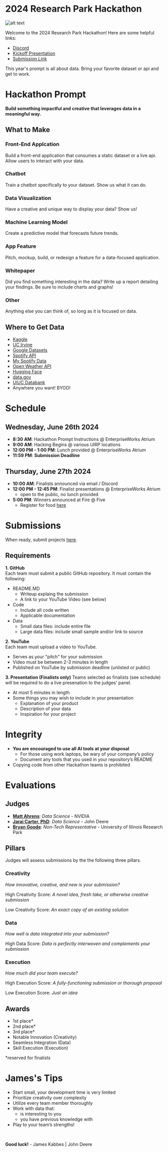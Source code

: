 [discord_link]: https://discord.gg/UsFXMVsQ
[submission_link]: https://forms.gle/mfe7GUAXTiA8gAiq6

# 2024 Research Park Hackathon

![alt text](hackathon2024_slideNoQR.jpg)

Welcome to the 2024 Research Park Hackathon! Here are some helpful links:

- [Discord][discord_link]
- [Kickoff Presentation](<Kickoff Presentation.pdf>)
- [Submission Link][submission_link]

This year's prompt is all about data. Bring your favorite dataset or api and get to work.

# Hackathon Prompt

**Build something impactful and creative that leverages data in a meaningful way.**

## What to Make

### Front-End Applcation

Build a front-end application that consumes a static dataset or a live api. Allow users to interact with your data.

### Chatbot

Train a chatbot specifically to your dataset. Show us what it can do.

### Data Visualization

Have a creative and unique way to display your data? Show us!

### Machine Learning Model

Create a predictive model that forecasts future trends.

### App Feature

Pitch, mockup, build, or redesign a feature for a data-focused application.

### Whitepaper

Did you find something interesting in the data? Write up a report detailing your findings. Be sure to include charts and graphs!

### Other

Anything else you can think of, so long as it is focused on data.

## Where to Get Data

- [Kaggle](https://www.kaggle.com)
- [UC Irvine](https://archive.ics.uci.edu)
- [Google Datasets](https://datasetsearch.research.google.com)
- [Spotify API](https://developer.spotify.com/documentation/web-api)
- [My Spotify Data](https://support.spotify.com/us/article/understanding-my-data/)
- [Open Weather API](https://openweathermap.org/api)
- [Hugging Face](https://huggingface.co)
- [data.gov](https://data.gov)
- [UIUC Databank](https://databank.illinois.edu/datasets)
- Anywhere you want! BYOD!

# Schedule

## Wednesday, June 26th 2024

- **8:30 AM**: Hackathon Prompt Instructions @ EnterpriseWorks Atrium
- **9:00 AM**: Hacking Begins @ various UIRP locations
- **12:00 PM - 1:00 PM**: Lunch provided @ EnterpriseWorks Atrium
- **11:59 PM**: **Submission Deadline**

## Thursday, June 27th 2024

- **10:00 AM**: Finalists announced via email / Discord
- **12:00 PM - 12:45 PM**: Finalist presentations @ EnterpriseWorks Atrium
  - open to the public, no lunch provided
- **5:00 PM**: Winners announced at Fire @ Five
  - Register for food [here](https://forms.illinois.edu/sec/1865920012)

# Submissions

When ready, submit projects [here][submission_link].

## Requirements

**1. GitHub** <br>
Each team must submit a public GitHub repository. It must contain the following:

- README.MD
  - Writeup explaing the submission
  - A link to your YouTube Video (see below)
- Code
  - Include all code written
  - Applicable documentation
- Data
  - Small data files: include entire file
  - Large data files: include small sample and/or link to source

**2. YouTube** <br>
Each team must upload a video to YouTube.

- Serves as your "pitch" for your submission
- Video must be between 2-3 minutes in length
- Published on YouTube by submission deadline (unlisted or public)

**3. Presentation (Finalists only)**
Teams selected as finalists (see schedule) will be required to do a live presenation to the judges' panel.

- At most 5 minutes in length
- Some things you may wish to include in your presentation
  - Explanation of your product
  - Description of your data
  - Inspiration for your project

# Integrity

- **You are encouraged to use all AI tools at your disposal**
  - For those using work laptops, be wary of your company’s policy
  - Document any tools that you used in your repository’s README
- Copying code from other Hackathon teams is prohibited

# Evaluations

## Judges

- **[Matt Ahrens](https://www.linkedin.com/in/matt-ahrens-b62984/)**: _Data Science_ - NVIDIA
- **[Jarai Carter, PhD](https://www.linkedin.com/in/jaraicarter/)**: _Data Science_ - John Deere
- **[Bryan Goode](https://www.linkedin.com/in/bdgoode/)**: _Non-Tech Representative_ - University of Illinois Research Park

## Pillars

Judges will assess submissions by the the following three pillars.

### Creativity

_How innovative, creative, and new is your submission?_

High Creativity Score: _A novel idea, fresh take, or otherwise creative submission_

Low Creativity Score: _An exact copy of an existing solution_

### Data

_How well is data integrated into your submission?_

High Data Score: _Data is perfectly interwoven and complements your submission_

### Execution

_How much did your team execute?_

High Execution Score: _A fully-functioning submission or thorough proposal_

Low Execution Score: _Just an idea_

## Awards

- 1st place\*
- 2nd place\*
- 3rd place\*
- Notable Innovation (Creativity)
- Seamless Integration (Data)
- Skill Execution (Execution)

\*reserved for finalists

# James's Tips

- Start small, your development time is very limited
- Prioritize creativity over complexity
- Utilize every team member thoroughly
- Work with data that:
  - is interesting to you
  - you have previous knowledge with
- Play to your team’s strengths!

<br>

**Good luck!** - James Kabbes | John Deere
